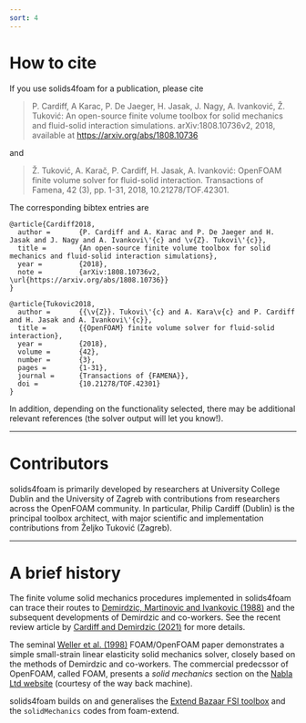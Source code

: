 ```yaml
---
sort: 4
---
```


# How to cite

If you use solids4foam for a publication, please cite

> P. Cardiff, A Karac, P. De Jaeger, H. Jasak, J. Nagy, A. Ivanković, Ž. Tuković: An open-source finite volume toolbox for solid mechanics and fluid-solid interaction simulations. arXiv:1808.10736v2, 2018, available at https://arxiv.org/abs/1808.10736

and

> Ž. Tuković, A. Karač, P. Cardiff, H. Jasak, A. Ivanković: OpenFOAM finite volume solver for fluid-solid interaction.  Transactions of Famena, 42 (3), pp. 1-31, 2018, 10.21278/TOF.42301.

The corresponding bibtex entries are

```
@article{Cardiff2018,
  author =       {P. Cardiff and A. Karac and P. De Jaeger and H. Jasak and J. Nagy and A. Ivankovi\'{c} and \v{Z}. Tukovi\'{c}},
  title =        {An open-source finite volume toolbox for solid mechanics and fluid-solid interaction simulations},
  year =         {2018},
  note =         {arXiv:1808.10736v2, \url{https://arxiv.org/abs/1808.10736}}
}

@article{Tukovic2018,
  author =       {{\v{Z}}. Tukovi\'{c} and A. Kara\v{c} and P. Cardiff and H. Jasak and A. Ivankovi\'{c}},
  title =        {{OpenFOAM} finite volume solver for fluid-solid interaction},
  year =         {2018},
  volume =       {42},
  number =       {3},
  pages =        {1-31},
  journal =      {Transactions of {FAMENA}},
  doi =          {10.21278/TOF.42301}
}
```

In addition, depending on the functionality selected, there may be additional relevant references (the solver output will let you know!).

---

# Contributors

solids4foam is primarily developed by researchers at University College Dublin and the University of Zagreb with contributions from researchers across the OpenFOAM community. In particular, Philip Cardiff (Dublin) is the principal toolbox architect, with major scientific and implementation contributions from Željko Tuković (Zagreb).

---

# A brief history

The finite volume solid mechanics procedures implemented in solids4foam can trace their routes to [Demirdzic, Martinovic and Ivankovic (1988)](https://www.researchgate.net/publication/296148474_Numerical_simulation_of_thermal_deformation_in_welded_workpiece) and the subsequent developments of Demirdzic and co-workers. See the recent review article by [Cardiff and Demirdzic (2021)](https://link.springer.com/article/10.1007/s11831-020-09523-0#citeas) for more details.

The seminal [Weller et al. (1998)](https://aip.scitation.org/doi/abs/10.1063/1.168744) FOAM/OpenFOAM paper demonstrates a simple small-strain linear elasticity solid mechanics solver, closely based on the methods of Demirdzic and co-workers. The commercial predecssor of OpenFOAM, called FOAM, presents a *solid mechanics* section on the [Nabla Ltd website](https://web.archive.org/web/20041217102538/http://www.nabla.co.uk/main/solids.html#solids) (courtesy of the way back machine).

solids4foam builds on and generalises the [Extend Bazaar FSI toolbox](https://openfoamwiki.net/index.php/Extend-bazaar/Toolkits/Fluid-structure_interaction) and the `solidMechanics` codes from foam-extend.